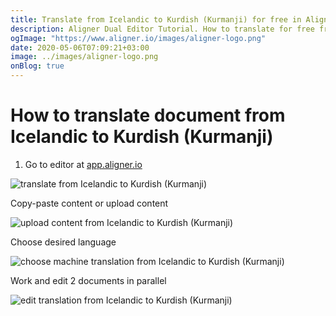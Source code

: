 ```yaml
---
title: Translate from Icelandic to Kurdish (Kurmanji) for free in Aligner Editor
description: Aligner Dual Editor Tutorial. How to translate for free from Icelandic to Kurdish (Kurmanji). Aligner is multilingual document management platform. 
ogImage: "https://www.aligner.io/images/aligner-logo.png"
date: 2020-05-06T07:09:21+03:00
image: ../images/aligner-logo.png
onBlog: true
---
```


# How to translate document from Icelandic to Kurdish (Kurmanji)

1. Go to editor at [app.aligner.io](https://app.aligner.io "Aligner App web page")

![translate from Icelandic to Kurdish (Kurmanji)](../aligner-blank-editor.png "translate from Icelandic to Kurdish (Kurmanji)")

Copy-paste content or upload content

![upload content from Icelandic to Kurdish (Kurmanji)](../aligner-uploaded-document.png "upload content from Icelandic to Kurdish (Kurmanji)")

Choose desired language

![choose machine translation from Icelandic to Kurdish (Kurmanji)](../aligner-language-dropdown.png "choose machine translation from Icelandic to Kurdish (Kurmanji)")

Work and edit 2 documents in parallel

![edit translation from Icelandic to Kurdish (Kurmanji)](../aligner-double-sitded-editor.png "edit translation from Icelandic to Kurdish (Kurmanji)")

